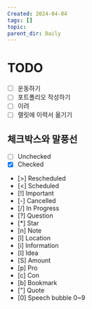 ```yaml
---
Created: 2024-04-04
tags: []
topic: 
parent_dir: Daily
---
```

# TODO
- [ ] 운동하기
- [ ] 포트폴리오 작성하기
- [ ] 이려
- [ ] 랠릿에 이력서 옮기기
## 체크박스와 말풍선
- [ ] Unchecked 
- [x] Checked 
- [>] Rescheduled 
- [<] Scheduled 
- [!] Important 
- [-] Cancelled 
- [/] In Progress 
- [?] Question 
- [*] Star 
- [n] Note 
- [l] Location 
- [i] Information 
- [I] Idea 
- [S] Amount 
- [p] Pro 
- [c] Con 
- [b] Bookmark 
- ["] Quote 
- [0] Speech bubble 0~9
